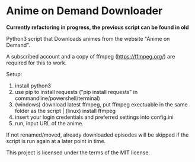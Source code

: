 # Anime on Demand Downloader 

**Currently refactoring in progress, the previous script can be found in old**

Python3 script that Downloads animes from the website "Anime on Demand".

A subscribed account and a copy of ffmpeg (https://ffmpeg.org/)
are required for this to work.

Setup:
1. install python3
2. use pip to install requests ("pip install requests" in commandline/powershell/terminal)
3. (windows) download latest ffmpeg, put ffmpeg exectuable in the same folder as the script | (linux) install ffmpeg
4. insert your login credentials and preferred settings into config.ini
5. run, input URL of the anime.

If not renamed/moved, already downloaded episodes will be skipped if the
script is run again at a later point in time.

This project is licensed under the terms of the MIT license.
